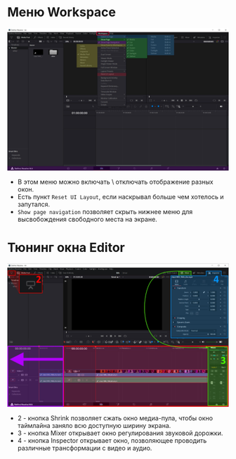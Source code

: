 # Меню Workspace

![menu-workspace](img/menu-workspace.jpg)

* В этом меню можно включать \ отключать отображение разных окон.
* Есть пункт `Reset UI Layout`, если наскрывал больше чем хотелось и запутался.
* `Show page navigation` позволяет скрыть нижнее меню для высвобождения свободного места на экране.

# Тюнинг окна Editor

![tab-edit-tuning](img/tab-edit-tuning.jpg)

* 2 - кнопка Shrink позволяет сжать окно медиа-пула, чтобы окно таймлайна заняло всю доступную ширину экрана.
* 3 - кнопка Mixer открывает окно регулирования звуковой дорожки.
* 4 - кнопка Inspector открывает окно, позволяющее проводить различные трансформации с видео и аудио.